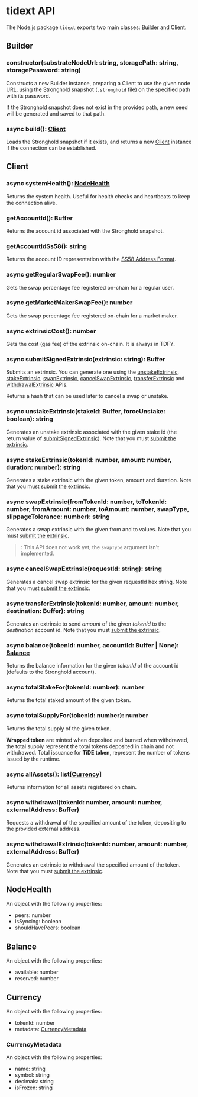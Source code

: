 # tidext API

The Node.js package `tidext` exports two main classes: [Builder](#builder) and [Client](#client).

## Builder

### constructor(substrateNodeUrl: string, storagePath: string, storagePassword: string)

Constructs a new Builder instance, preparing a Client to use the given node URL,
using the Stronghold snapshot (`.stronghold` file) on the specified path with its password.

If the Stronghold snapshot does not exist in the provided path, a new seed will be generated and saved to that path.

### async build(): [Client](#client)

Loads the Stronghold snapshot if it exists, and returns a new [Client](#client) instance if the connection can be established.

## Client

### async systemHealth(): [NodeHealth](#nodehealth)

Returns the system health. Useful for health checks and heartbeats to keep the connection alive.

### getAccountId(): Buffer

Returns the account id associated with the Stronghold snapshot.

### getAccountIdSs58(): string

Returns the account ID representation with the [SS58 Address Format](https://docs.substrate.io/v3/advanced/ss58/).

### async getRegularSwapFee(): number

Gets the swap percentage fee registered on-chain for a regular user.

### async getMarketMakerSwapFee(): number

Gets the swap percentage fee registered on-chain for a market maker.

### async extrinsicCost(): number

Gets the cost (gas fee) of the extrinsic on-chain. It is always in TDFY.

### async submitSignedExtrinsic(extrinsic: string): Buffer

Submits an extrinsic. You can generate one using the [unstakeExtrinsic], [stakeExtrinsic], [swapExtrinsic], [cancelSwapExtrinsic], [transferExtrinsic] and [withdrawalExtrinsic] APIs.

[unstakeextrinsic]: #async-unstakeextrinsicstakeid-Buffer-forceunstake-boolean-string
[stakeextrinsic]: #async-stakeextrinsictokenId-number-amount-number-duration-number-string
[swapextrinsic]: #async-swapextrinsicfromTokenId-number-toTokenId-number-fromamount-number-toamount-number-swaptype-slippagetolerance-number-string
[cancelswapextrinsic]: #async-cancelswapextrinsicrequestId-string-string
[transferextrinsic]: #async-transferextrinsictokenId-number-amount-number-destination-Buffer-string
[withdrawalextrinsic]: #async-withdrawalextrinsictokenId-number-amount-number-externalAddress-Buffer

Returns a hash that can be used later to cancel a swap or unstake.

### async unstakeExtrinsic(stakeId: Buffer, forceUnstake: boolean): string

Generates an unstake extrinsic associated with the given stake id (the return value of [submitSignedExtrinsic](#async-submitsignedextrinsicextrinsic-string-Buffer)). Note that you must [submit the extrinsic](#async-submitsignedextrinsicextrinsic-string-Buffer).

### async stakeExtrinsic(tokenId: number, amount: number, duration: number): string

Generates a stake extrinsic with the given token, amount and duration. Note that you must [submit the extrinsic](#async-submitsignedextrinsicextrinsic-string-Buffer).

### async swapExtrinsic(fromTokenId: number, toTokenId: number, fromAmount: number, toAmount: number, swapType, slippageTolerance: number): string

Generates a swap extrinsic with the given from and to values. Note that you must [submit the extrinsic](#async-submitsignedextrinsicextrinsic-string-Buffer).

> : This API does not work yet, the `swapType` argument isn't implemented.

### async cancelSwapExtrinsic(requestId: string): string

Generates a cancel swap extrinsic for the given requestId hex string. Note that you must [submit the extrinsic](#async-submitsignedextrinsicextrinsic-string-Buffer).

### async transferExtrinsic(tokenId: number, amount: number, destination: Buffer): string

Generates an extrinsic to send _amount_ of the given _tokenId_ to the _destination_ account id. Note that you must [submit the extrinsic](#async-submitsignedextrinsicextrinsic-string-Buffer).

### async balance(tokenId: number, accountId: Buffer | None): [Balance](#balance)

Returns the balance information for the given _tokenId_ of the account id (defaults to the Stronghold account).

### async totalStakeFor(tokenId: number): number

Returns the total staked amount of the given token.

### async totalSupplyFor(tokenId: number): number

Returns the total supply of the given token.

**Wrapped token** are minted when deposited and burned when withdrawed, the total supply represent the total tokens deposited in chain and not withdrawed.
Total issuance for **TiDE token**, represent the number of tokens issued by the runtime.

### async allAssets(): list\[[Currency](#currency)\]

Returns information for all assets registered on chain.

### async withdrawal(tokenId: number, amount: number, externalAddress: Buffer)

Requests a withdrawal of the specified amount of the token, depositing to the provided external address.

### async withdrawalExtrinsic(tokenId: number, amount: number, externalAddress: Buffer)

Generates an extrinsic to withdrawal the specified amount of the token. Note that you must [submit the extrinsic](#async-submitsignedextrinsicextrinsic-string-Buffer).

## NodeHealth

An object with the following properties:

- peers: number
- isSyncing: boolean
- shouldHavePeers: boolean

## Balance

An object with the following properties:

- available: number
- reserved: number

## Currency

An object with the following properties:

- tokenId: number
- metadata: [CurrencyMetadata](#currencymetadata)

### CurrencyMetadata

An object with the following properties:

- name: string
- symbol: string
- decimals: string
- isFrozen: string
